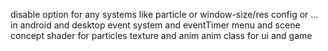 disable option for any systems like particle or window-size/res config or ... in android and desktop
event system and eventTimer
menu and scene concept
shader for particles
texture and anim 
anim class for ui and game